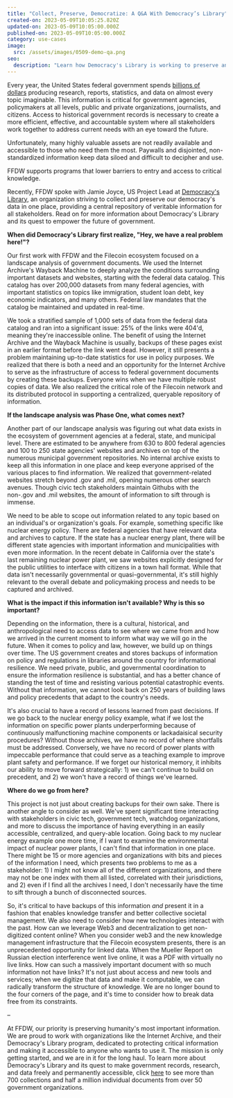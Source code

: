 ```yaml
---
title: "Collect, Preserve, Democratize: A Q&A With Democracy’s Library"
created-on: 2023-05-09T10:05:25.820Z
updated-on: 2023-05-09T10:05:00.000Z
published-on: 2023-05-09T10:05:00.000Z
category: use-cases
image:
  src: /assets/images/0509-demo-qa.png
seo:
  description: "Learn how Democracy's Library is working to preserve and democratize access to government data, creating a centralized repository of vital public information for future generations."
---
```


Every year, the United States federal government spends [billions of dollars](https://www.whitehouse.gov/wp-content/uploads/2022/08/08-2022-OSTP-Public-Access-Congressional-Report.pdf) producing research, reports, statistics, and data on almost every topic imaginable. This information is critical for government agencies, policymakers at all levels, public and private organizations, journalists, and citizens. Access to historical government records is necessary to create a more efficient, effective, and accountable system where all stakeholders work together to address current needs with an eye toward the future.

Unfortunately, many highly valuable assets are not readily available and accessible to those who need them the most. Paywalls and disjointed, non-standardized information keep data siloed and difficult to decipher and use.

FFDW supports programs that lower barriers to entry and access to critical knowledge.

Recently, FFDW spoke with Jamie Joyce, US Project Lead at [Democracy's Library](https://blog.archive.org/2022/10/19/announcing-democracys-library/), an organization striving to collect and preserve our democracy's data in one place, providing a central repository of veritable information for all stakeholders. Read on for more information about Democracy's Library and its quest to empower the future of government.

**When did Democracy's Library first realize, "Hey, we have a real problem here!"?**

Our first work with FFDW and the Filecoin ecosystem focused on a landscape analysis of government documents. We used the Internet Archive's Wayback Machine to deeply analyze the conditions surrounding important datasets and websites, starting with the federal data catalog. This catalog has over 200,000 datasets from many federal agencies, with important statistics on topics like immigration, student loan debt, key economic indicators, and many others. Federal law mandates that the catalog be maintained and updated in real-time.

We took a stratified sample of 1,000 sets of data from the federal data catalog and ran into a significant issue: 25% of the links were 404'd, meaning they're inaccessible online. The benefit of using the Internet Archive and the Wayback Machine is usually, backups of these pages exist in an earlier format before the link went dead. However, it still presents a problem maintaining up-to-date statistics for use in policy purposes. We realized that there is both a need and an opportunity for the Internet Archive to serve as the infrastructure of access to federal government documents by creating these backups. Everyone wins when we have multiple robust copies of data. We also realized the critical role of the Filecoin network and its distributed protocol in supporting a centralized, queryable repository of information.

**If the landscape analysis was Phase One, what comes next?**

Another part of our landscape analysis was figuring out what data exists in the ecosystem of government agencies at a federal, state, and municipal level. There are estimated to be anywhere from 630 to 800 federal agencies and 100 to 250 state agencies' websites and archives on top of the numerous municipal government repositories. No internal archive exists to keep all this information in one place and keep everyone apprised of the various places to find information. We realized that government-related websites stretch beyond .gov and .mil, opening numerous other search avenues. Though civic tech stakeholders maintain Githubs with the non-.gov and .mil websites, the amount of information to sift through is immense.

We need to be able to scope out information related to any topic based on an individual's or organization's goals. For example, something specific like nuclear energy policy. There are federal agencies that have relevant data and archives to capture. If the state has a nuclear energy plant, there will be different state agencies with important information and municipalities with even more information. In the recent debate in California over the state's last remaining nuclear power plant, we saw websites explicitly designed for the public utilities to interface with citizens in a town hall format. While that data isn't necessarily governmental or quasi-governmental, it's still highly relevant to the overall debate and policymaking process and needs to be captured and archived.

**What is the impact if this information isn't available? Why is this so important?**

Depending on the information, there is a cultural, historical, and anthropological need to access data to see where we came from and how we arrived in the current moment to inform what way we will go in the future. When it comes to policy and law, however, we build up on things over time. The US government creates and stores backups of information on policy and regulations in libraries around the country for informational resilience. We need private, public, and governmental coordination to ensure the information resilience is substantial, and has a better chance of standing the test of time and resisting various potential catastrophic events. Without that information, we cannot look back on 250 years of building laws and policy precedents that adapt to the country's needs.

It's also crucial to have a record of lessons learned from past decisions. If we go back to the nuclear energy policy example, what if we lost the information on specific power plants underperforming because of continuously malfunctioning machine components or lackadaisical security procedures? Without those archives, we have no record of where shortfalls must be addressed. Conversely, we have no record of power plants with impeccable performance that could serve as a teaching example to improve plant safety and performance. If we forget our historical memory, it inhibits our ability to move forward strategically: 1) we can't continue to build on precedent, and 2) we won't have a record of things we've learned.

**Where do we go from here?**

This project is not just about creating backups for their own sake. There is another angle to consider as well. We've spent significant time interacting with stakeholders in civic tech, government tech, watchdog organizations, and more to discuss the importance of having everything in an easily accessible, centralized, and query-able location. Going back to my nuclear energy example one more time, if I want to examine the environmental impact of nuclear power plants, I can't find that information in one place. There might be 15 or more agencies and organizations with bits and pieces of the information I need, which presents two problems to me as a stakeholder: 1) I might not know all of the different organizations, and there may not be one index with them all listed, correlated with their jurisdictions, and 2) even if I find all the archives I need, I don't necessarily have the time to sift through a bunch of disconnected sources.

So, it's critical to have backups of this information *and* present it in a fashion that enables knowledge transfer and better collective societal management. We also need to consider how new technologies interact with the past. How can we leverage Web3 and decentralization to get non-digitized content online? When you consider web3 and the new knowledge management infrastructure that the Filecoin ecosystem presents, there is an unprecedented opportunity for linked data. When the Mueller Report on Russian election interference went live online, it was a PDF with virtually no live links. How can such a massively important document with so much information not have links? It's not just about access and new tools and services; when we digitize that data and make it computable, we can radically transform the structure of knowledge. We are no longer bound to the four corners of the page, and it's time to consider how to break data free from its constraints.

–

At FFDW, our priority is preserving humanity's most important information. We are proud to work with organizations like the Internet Archive, and their Democracy's Library program, dedicated to protecting critical information and making it accessible to anyone who wants to use it. The mission is only getting started, and we are in it for the long haul. To learn more about Democracy's Library and its quest to make government records, research, and data freely and permanently accessible, click [here](https://archive.org/details/democracys-library) to see more than 700 collections and half a million individual documents from over 50 government organizations.

